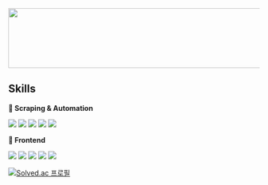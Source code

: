 <a href="https://github.com/devxb/gitanimals">
  <img src="https://render.gitanimals.org/lines/devsooyeon?pet-id=2" width="1000" height="120"/>
</a>
  
## Skills
**📌 Scraping & Automation**

<img src="https://img.shields.io/badge/Python-3776AB?style=flat-square&logo=python&logoColor=white"/> <img src="https://img.shields.io/badge/BeautifulSoup-FFD43B?style=flat-square&logo=python&logoColor=black"/> <img src="https://img.shields.io/badge/Selenium-43B02A?style=flat-square&logo=selenium&logoColor=white"/> <img src="https://img.shields.io/badge/Playwright-2EAD33?style=flat-square&logo=playwright&logoColor=white"/> <img src="https://img.shields.io/badge/Puppeteer-40B5A4?style=flat-square&logo=puppeteer&logoColor=white"/>

**📌 Frontend**

<img src="https://img.shields.io/badge/React_Native-20232A?style=flat-square&logo=react&logoColor=61DAFB"/> <img src="https://img.shields.io/badge/React-20232A?style=flat-square&logo=react&logoColor=61DAFB"/> <img src="https://img.shields.io/badge/TypeScript-007ACC?style=flat-square&logo=typescript&logoColor=white"/> <img src="https://img.shields.io/badge/JavaScript-F7DF1E?style=flat-square&logo=JavaScript&logoColor=white"/>
<img src="https://img.shields.io/badge/React--Query-FF4154?style=flat-square&logo=react-query&logoColor=white" />
 
[![Solved.ac
프로필](http://mazassumnida.wtf/api/v2/generate_badge?boj=tndus7270)](https://solved.ac/tndus7270)
